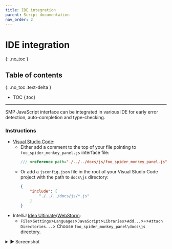 ```yaml
---
title: IDE integration
parent: Script documentation
nav_order: 2
---
```


# IDE integration
{: .no_toc }

## Table of contents
{: .no_toc .text-delta }

* TOC
{:toc}

---

SMP JavaScript interface can be integrated in various IDE for early error detection, auto-completion and type-checking.  

### Instructions
- [Visual Studio Code](https://code.visualstudio.com/download): 
   - Either add a comment to the top of your file pointing to `foo_spider_monkey_panel.js` interface file:
     ```javascript
     /// <reference path="./../../docs/js/foo_spider_monkey_panel.js">
     ```
   - Or add a `jsconfig.json` file in the root of your Visual Studio Code project with the path to `docs\js` directory:
     ```json
     {
         "include": [
             "./../../docs/js/*.js"
         ]
     }
     ```
- IntelliJ [Idea Ultimate](https://www.jetbrains.com/idea/download/#section=windows)/[WebStorm](https://www.jetbrains.com/webstorm/download/#section=windows):  
   - `File`>`Settings`>`Languages`>`JavaScript`>`Libraries`>`Add...`>`+`>`Attach Directories...`> Choose `foo_spider_monkey_panel\docs\js` directory.  
<details><summary markdown='span'>► Screenshot</summary>

![IntelliJ integration](https://github.com/theqwertiest/foo_spider_monkey_panel/wiki/images/intellij_integration.png)
</details>